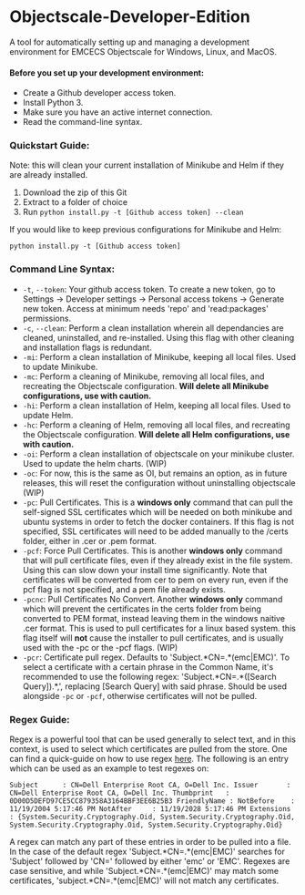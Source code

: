 # Objectscale-Developer-Edition

A tool for automatically setting up and managing a development environment for EMCECS Objectscale for Windows, Linux, and MacOS.

#### Before you set up your development environment:

 * Create a Github developer access token.
 * Install Python 3.
 * Make sure you have an active internet connection.
 * Read the command-line syntax.

### Quickstart Guide:
Note: this will clean your current installation of Minikube and Helm if they are already installed.

 1. Download the zip of this Git
 2. Extract to a folder of choice
 3. Run ```python install.py -t [Github access token] --clean```

If you would like to keep previous configurations for Minikube and Helm:

  ```python install.py -t [Github access token]```

### Command Line Syntax:

 * ```-t```, ```--token```: Your github access token. To create a new token, go to Settings -> Developer settings -> Personal access tokens -> Generate new token. Access at minimum needs 'repo' and 'read:packages' permissions.
 * ```-c```, ```--clean```: Perform a clean installation wherein all dependancies are cleaned, uninstalled, and re-installed. Using this flag with other cleaning and installation flags is redundant.
 * ```-mi```: Perform a clean installation of Minikube, keeping all local files. Used to update Minikube.
 * ```-mc```: Perform a cleaning of Minikube, removing all local files, and recreating the Objectscale configuration. **Will delete all Minikube configurations, use with caution.**
 * ```-hi```: Perform a clean installation of Helm, keeping all local files. Used to update Helm.
 * ```-hc```: Perform a cleaning of Helm, removing all local files, and recreating the Objectscale configuration. **Will delete all Helm configurations, use with caution.**
 * ```-oi```: Perform a clean installation of objectscale on your minikube cluster. Used to update the helm charts. (WIP)
 * ```-oc```: For now, this is the same as OI, but remains an option, as in future releases, this will reset the configuration without uninstalling objectscale (WIP)
 * ```-pc```: Pull Certificates. This is a **windows only** command that can pull the self-signed SSL certificates which will be needed on both minikube and ubuntu systems in order to fetch the docker containers. If this flag is not specified, SSL certificates will need to be added manually to the /certs folder, either in .cer or .pem format.
 * ```-pcf```: Force Pull Certificates. This is another **windows only** command that will pull certificate files, even if they already exist in the file system. Using this can slow down your install time significantly. Note that certificates will be converted from cer to pem on every run, even if the pcf flag is not specified, and a pem file already exists.
 * ```-pcnc```: Pull Certificates No Convert. Another **windows only** command which will prevent the certificates in the certs folder from being converted to PEM format, instead leaving them in the windows naitive .cer format. This is used to pull certificates for a linux based system. this flag itself will **not** cause the installer to pull certificates, and is usually used with the -pc or the -pcf flags. (WIP)
 * ```-pcr```: Certificate pull regex. Defaults to 'Subject.\*CN=.\*(emc|EMC)'. To select a certificate with a certain phrase in the Common Name, it's recommended to use the following regex: 'Subject.\*CN=.\*([Search Query]).\*,', replacing [Search Query] with said phrase. Should be used alongside ```-pc``` or ```-pcf```, otherwise certificates will not be pulled.

### Regex Guide:
Regex is a powerful tool that can be used generally to select text, and in this context, is used to select which certificates are pulled from the store. One can find a quick-guide on how to use regex [here](https://cheatography.com/davechild/cheat-sheets/regular-expressions/pdf/).
The following is an entry which can be used as an example to test regexes on:

`Subject      : CN=Dell Enterprise Root CA, O=Dell Inc.
Issuer       : CN=Dell Enterprise Root CA, O=Dell Inc.
Thumbprint   : 0D00D5DEFD97CE5CC879358A3164BBF3EE6B25B3
FriendlyName :
NotBefore    : 11/19/2004 5:17:46 PM
NotAfter     : 11/19/2028 5:17:46 PM
Extensions   : {System.Security.Cryptography.Oid, System.Security.Cryptography.Oid, System.Security.Cryptography.Oid,
               System.Security.Cryptography.Oid}`

A regex can match any part of these entries in order to be pulled into a file. In the case of the default regex 'Subject.\*CN=.\*(emc|EMC)' searches for 'Subject' followed by 'CN=' followed by either 'emc' or 'EMC'. Regexes are case sensitive, and while 'Subject.\*CN=.\*(emc|EMC)' may match some certificates, 'subject.\*CN=.\*(emc|EMC)' will not match any certificates.
